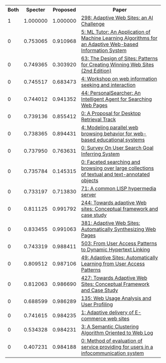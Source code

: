 <html><table><tr>
<th>Both</th>
<th>Specter</th>
<th>Proposed</th>
<th>Paper</th>
</tr>
<tr>
<td>1</td>
<td>1.000000</td>
<td>1.000000</td>
<td><a href="https://www.semanticscholar.org/paper/f0418a3fc360199ec2b52fcfa979180d3bd3e6f4">298: Adaptive Web Sites: an AI Challenge</a></td>
</tr>
<tr>
<td>0</td>
<td>0.753065</td>
<td>0.910968</td>
<td><a href="https://www.semanticscholar.org/paper/85bf651d284db4743d5a929c13f87319b1409d16">5: ML Tutor: An Application of Machine Learning Algorithms for an Adaptive Web-based Information System</a></td>
</tr>
<tr>
<td>0</td>
<td>0.749365</td>
<td>0.303920</td>
<td><a href="https://www.semanticscholar.org/paper/976a25615a80723e5913782dc46debd614eae35d">63: The Design of Sites: Patterns for Creating Winning Web Sites (2nd Edition)</a></td>
</tr>
<tr>
<td>0</td>
<td>0.745517</td>
<td>0.683473</td>
<td><a href="https://www.semanticscholar.org/paper/bfe4e663f242253b24050d512f0101f2cc36beab">4: Workshop on web information seeking and interaction</a></td>
</tr>
<tr>
<td>0</td>
<td>0.744012</td>
<td>0.941352</td>
<td><a href="https://www.semanticscholar.org/paper/8bd9286193c00839a0573c51e03bc7dc6b38db7d">44: PersonalSearcher: An Intelligent Agent for Searching Web Pages</a></td>
</tr>
<tr>
<td>0</td>
<td>0.739136</td>
<td>0.855412</td>
<td><a href="https://www.semanticscholar.org/paper/d484b50a39600d4ee2a75217abddd913cea00749">0: A Proposal for Desktop Retrieval Track</a></td>
</tr>
<tr>
<td>0</td>
<td>0.738365</td>
<td>0.894431</td>
<td><a href="https://www.semanticscholar.org/paper/ef9d12211dc432d394be7b1721eeab0d661a5df0">4: Modeling parallel web browsing behavior for web-based educational systems</a></td>
</tr>
<tr>
<td>0</td>
<td>0.737950</td>
<td>0.763631</td>
<td><a href="https://www.semanticscholar.org/paper/3560cdcab7cd3b1f187aa78d14dd28630d2b0d1d">0: Survey On User Search Goal Inferring System</a></td>
</tr>
<tr>
<td>0</td>
<td>0.735784</td>
<td>0.145315</td>
<td><a href="https://www.semanticscholar.org/paper/87ecb3fd0071f0c58904cab78c8b18a7c821f7af">0: Faceted searching and browsing over large collections of textual and text-annotated objects</a></td>
</tr>
<tr>
<td>0</td>
<td>0.733197</td>
<td>0.713830</td>
<td><a href="https://www.semanticscholar.org/paper/e5ece4ae5ad818b76ba41949f0692c843fa73d0a">71: A common LISP hypermedia server</a></td>
</tr>
<tr>
<td>0</td>
<td>0.811125</td>
<td>0.991792</td>
<td><a href="https://www.semanticscholar.org/paper/694f125f782f75da1c0d2a9556cf133defbdc213">244: Towards adaptive Web sites: Conceptual framework and case study</a></td>
</tr>
<tr>
<td>0</td>
<td>0.833455</td>
<td>0.991063</td>
<td><a href="https://www.semanticscholar.org/paper/97013d7af208b6320abde16954a190a02828051d">381: Adaptive Web Sites: Automatically Synthesizing Web Pages</a></td>
</tr>
<tr>
<td>0</td>
<td>0.743319</td>
<td>0.988411</td>
<td><a href="https://www.semanticscholar.org/paper/289f6e2cfe5eac9e84cbe13d2d922df4eec31c1c">503: From User Access Patterns to Dynamic Hypertext Linking</a></td>
</tr>
<tr>
<td>0</td>
<td>0.809512</td>
<td>0.987106</td>
<td><a href="https://www.semanticscholar.org/paper/8c912e7fb489689665650f7f17dbff826af3ca4d">49: Adaptive Sites: Automatically Learning from User Access Patterns</a></td>
</tr>
<tr>
<td>0</td>
<td>0.812063</td>
<td>0.986690</td>
<td><a href="https://www.semanticscholar.org/paper/8634fc24b196f1cafb85aea1ad2a272690cbb829">427: Towards Adaptive Web Sites: Conceptual Framework and Case Study</a></td>
</tr>
<tr>
<td>0</td>
<td>0.688599</td>
<td>0.986289</td>
<td><a href="https://www.semanticscholar.org/paper/dc0c20bb029c03a53e115101dec823f615a91930">135: Web Usage Analysis and User Profiling</a></td>
</tr>
<tr>
<td>0</td>
<td>0.741615</td>
<td>0.984235</td>
<td><a href="https://www.semanticscholar.org/paper/7c8f673787b8d46e67301fc65cb25726b5431fa8">1: Adaptive delivery of E-commerce web sites</a></td>
</tr>
<tr>
<td>0</td>
<td>0.534328</td>
<td>0.984231</td>
<td><a href="https://www.semanticscholar.org/paper/535a82571bfccffa2a00ba95f45a8964f0550553">3: A Semantic Clustering Algorithm Oriented to Web Log</a></td>
</tr>
<tr>
<td>0</td>
<td>0.407231</td>
<td>0.984188</td>
<td><a href="https://www.semanticscholar.org/paper/474534092549be0cc946482156cd81d084c4deef">0: Method of evaluation of service providing for users in a infocommunication system</a></td>
</tr>
</table></html>
